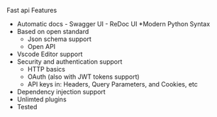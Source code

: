 Fast api Features

- Automatic docs - Swagger UI - ReDoc UI
  \*Modern Python Syntax
- Based on open standard
  - Json schema support
  - Open API
- Vscode Editor support
- Security and authentication support
  - HTTP basics
  - OAuth (also with JWT tokens support)
  - API keys in: Headers, Query Parameters, and Cookies, etc
- Dependency injection support
- Unlimted plugins
- Tested
